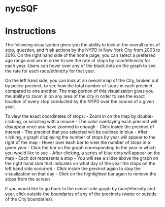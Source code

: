 # nycSQF

# Instructions

The following visualization gives you the ability to look at the overall rates of stop, question, and frisk actions by the NYPD in New York City from 2003 to 2016. On the right hand side of the home page, you can select a preferred age range and sex in order to see the rate of stops by race/ethnicity for each year. Users can hover over any of the black dots on the graph to see the rate for each race/ethnicity for that year.

On the left hand side, you can look at an overall map of the City, broken out by police precinct, to see how the total number of stops in each precinct compared to one another. The map portion of this visualization gives you the ability to zoom in on any area of the city in order to see the exact location of every stop conducted by the NYPD over the course of a given year.

To view the exact coordinates of stops:
	- Zoom in on the map by double-clicking, or scrolling with a mouse
    	- The color overlaying each precinct will disappear once you have zoomed in enough
    	- Click inside the precinct of interest
		- The precinct that you selected will be outlined in blue
		- After clicking, a graph displaying the number of stops by year will appear to the right of the map
		- Hover over each bar to view the number of stops in a given year
	- Click the bar on the graph corresponding to the year in which you would like to see
		- After clicking, a series of blue dots will appear on the map
		- Each dot represents a stop
		- You will see a slider above the graph on the right hand side that indicates on what day of the year the stops on the left hand side occurred
		- Click inside the precinct again to stop the visualization on that day
		- Click on the highlighted bar again to remove the stops from the screen

If you would like to go back to the overall rate graph by race/ethnicity and year, click outside the boundaries of any of the precincts (water or outside of the City boundaries).

